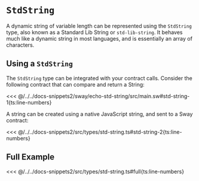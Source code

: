 # `StdString`

A dynamic string of variable length can be represented using the `StdString` type, also known as a Standard Lib String or `std-lib-string`. It behaves much like a dynamic string in most languages, and is essentially an array of characters.

## Using a `StdString`

The `StdString` type can be integrated with your contract calls. Consider the following contract that can compare and return a String:

<<< @/../../docs-snippets2/sway/echo-std-string/src/main.sw#std-string-1{ts:line-numbers}

A string can be created using a native JavaScript string, and sent to a Sway contract:

<<< @/../../docs-snippets2/src/types/std-string.ts#std-string-2{ts:line-numbers}

## Full Example

<<< @/../../docs-snippets2/src/types/std-string.ts#full{ts:line-numbers}
